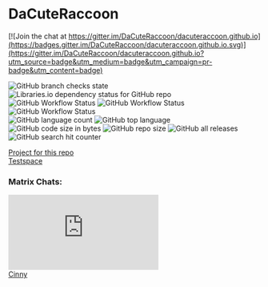 # DaCuteRaccoon

[![Join the chat at https://gitter.im/DaCuteRaccoon/dacuteraccoon.github.io](https://badges.gitter.im/DaCuteRaccoon/dacuteraccoon.github.io.svg)](https://gitter.im/DaCuteRaccoon/dacuteraccoon.github.io?utm_source=badge&utm_medium=badge&utm_campaign=pr-badge&utm_content=badge)

![GitHub branch checks state](https://img.shields.io/github/checks-status/DaCuteRaccoon/dacuteraccoon.github.io/main)
<br>
![Libraries.io dependency status for GitHub repo](https://img.shields.io/librariesio/github/DaCuteRaccoon/dacuteraccoon.github.io)
<br>
![GitHub Workflow Status](https://img.shields.io/github/workflow/status/DaCuteRaccoon/dacuteraccoon.github.io/CodeQL)
![GitHub Workflow Status](https://img.shields.io/github/workflow/status/DaCuteRaccoon/dacuteraccoon.github.io/njsscan%20sarif)
![GitHub Workflow Status](https://img.shields.io/github/workflow/status/DaCuteRaccoon/dacuteraccoon.github.io/OSSAR)
<br>
![GitHub language count](https://img.shields.io/github/languages/count/DaCuteRaccoon/dacuteraccoon.github.io)
![GitHub top language](https://img.shields.io/github/languages/top/DaCuteRaccoon/dacuteraccoon.github.io)
<br>
![GitHub code size in bytes](https://img.shields.io/github/languages/code-size/DaCuteRaccoon/dacuteraccoon.github.io)
![GitHub repo size](https://img.shields.io/github/repo-size/DaCuteRaccoon/dacuteraccoon.github.io)
![GitHub all releases](https://img.shields.io/github/downloads/DaCuteRaccoon/dacuteraccoon.github.io/total)
<br>
![GitHub search hit counter](https://img.shields.io/github/search/DaCuteRaccoon/dacuteraccoon.github.io/DaCuteRaccoon)


[Project for this repo](https://github.com/users/DaCuteRaccoon/projects/4)
<br>
[Testspace](https://dacuteraccoon.testspace.com/)


### Matrix Chats:
![Matrix](https://img.shields.io/matrix/Raccoon:matrix.org)
<br>
[Cinny](https://app.cinny.in/)



<!-- Notes for me
This website is a good example template: https://api.msn.com/
https://github.com/PavelDoGreat/fluidsimulation.io
https://github.com/DaCuteRaccoon/docusaurus
-->
